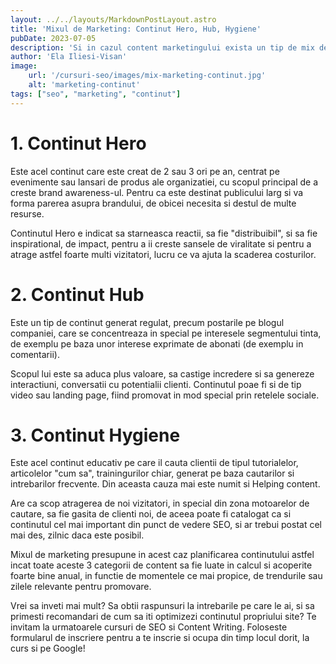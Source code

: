```yaml
---
layout: ../../layouts/MarkdownPostLayout.astro
title: 'Mixul de Marketing: Continut Hero, Hub, Hygiene'
pubDate: 2023-07-05
description: 'Si in cazul content marketingului exista un tip de mix de marketing, mai putin cunoscut si discutat insa pe piata din Romania, dar foarte bun de invatat si de pus in aplicare. Mixul ideal presupune crearea de 3 tipuri de continut: Hero, Hub si Hygene, fiecare tip putand fi adaptat pentru oricare stadiu in care este cumparatorul (Atentie, Interes, Dorinta, Actiune sau Post actiune).'
author: 'Ela Iliesi-Visan'
image:
    url: '/cursuri-seo/images/mix-marketing-continut.jpg'
    alt: 'marketing-continut'
tags: ["seo", "marketing", "continut"]
---
```


# 1. Continut Hero

Este acel continut care este creat de 2 sau 3 ori pe an, centrat pe evenimente sau lansari de produs ale organizatiei, cu scopul principal de a creste brand awareness-ul. Pentru ca este destinat publicului larg si va forma parerea asupra brandului, de obicei necesita si destul de multe resurse.

Continutul Hero e indicat sa starneasca reactii, sa fie "distribuibil", si sa fie inspirational, de impact, pentru a ii creste sansele de viralitate si pentru a atrage astfel foarte multi vizitatori, lucru ce va ajuta la scaderea costurilor.

# 2. Continut Hub

Este un tip de continut generat regulat, precum postarile pe blogul companiei, care se concentreaza in special pe interesele segmentului tinta, de exemplu pe baza unor interese exprimate de abonati (de exemplu in comentarii).

Scopul lui este sa aduca plus valoare, sa castige incredere si sa genereze interactiuni, conversatii cu potentialii clienti. Continutul poae fi si de tip video sau landing page, fiind promovat in mod special prin retelele sociale.

# 3. Continut Hygiene

Este acel continut educativ pe care il cauta clientii de tipul tutorialelor, articolelor "cum sa", trainingurilor chiar, generat pe baza cautarilor si intrebarilor frecvente. Din aceasta cauza mai este numit si Helping content.

Are ca scop atragerea de noi vizitatori, in special din zona motoarelor de cautare, sa fie gasita de clienti noi, de aceea poate fi catalogat ca si continutul cel mai important din punct de vedere SEO, si ar trebui postat cel mai des, zilnic daca este posibil.



Mixul de marketing presupune in acest caz planificarea continutului astfel incat toate aceste 3 categorii de content sa fie luate in calcul si acoperite foarte bine anual, in functie de momentele ce mai propice, de trendurile sau zilele relevante pentru promovare.

Vrei sa inveti mai mult? Sa obtii raspunsuri la intrebarile pe care le ai, si sa primesti recomandari de cum sa iti optimizezi continutul propriului site? Te invitam la urmatoarele cursuri de SEO si Content Writing. Foloseste formularul de inscriere pentru a te inscrie si ocupa din timp locul dorit, la curs si pe Google!

